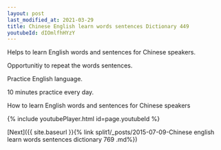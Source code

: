 ```yaml
---
layout: post
last_modified_at: 2021-03-29
title: Chinese English learn words sentences Dictionary 449 
youtubeId: dIOmlfhHYzY
---
```

 
 
Helps to learn English words and sentences for Chinese speakers.

Opportunitiy to repeat the words sentences. 

Practice English language. 
 
10 minutes practice every day. 
 
How to learn English words and sentences for Chinese speakers 
 
{% include youtubePlayer.html id=page.youtubeId %}
 
 
[Next]({{ site.baseurl }}{% link  split1/_posts/2015-07-09-Chinese english learn words sentences dictionary 769 .md%})
 
